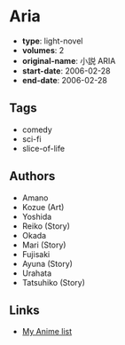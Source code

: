 # Aria

-   **type**: light-novel
-   **volumes**: 2
-   **original-name**: 小説 ARIA
-   **start-date**: 2006-02-28
-   **end-date**: 2006-02-28

## Tags

-   comedy
-   sci-fi
-   slice-of-life

## Authors

-   Amano
-   Kozue (Art)
-   Yoshida
-   Reiko (Story)
-   Okada
-   Mari (Story)
-   Fujisaki
-   Ayuna (Story)
-   Urahata
-   Tatsuhiko (Story)

## Links

-   [My Anime list](https://myanimelist.net/manga/96114/Aria)
